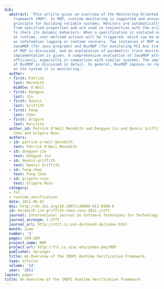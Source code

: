 ```yaml
---
bib:
  abstract: 'This article gives an overview of the Monitoring Oriented Programming
    framework (MOP). In MOP, runtime monitoring is supported and encouraged as a fundamental
    principle for building reliable systems. Monitors are automatically synthesized
    from specified properties and are used in conjunction with the original system
    to check its dynamic behaviors. When a specification is violated or validated
    at runtime, user-defined actions will be triggered, which can be any code, such
    as information logging or runtime recovery. Two instances of MOP are presented:
    JavaMOP (for Java programs) and BusMOP (for monitoring PCI bus traffic). The architecture
    of MOP is discussed, and an explanation of parametric trace monitoring and its
    implementation is given. A comprehensive evaluation of JavaMOP attests to its
    efficiency, especially in comparison with similar systems. The implementation
    of BusMOP is discussed in detail. In general, BusMOP imposes no runtime overhead
    on the system it is monitoring.'
  author:
  - first: Patrick
    last: Meredith
    middle: O'Neil
  - first: Dongyun
    last: Jin
  - first: Dennis
    last: Griffith
  - first: Feng
    last: Chen
  - first: Grigore
    last: Ro\c{s}u
  author_id: Patrick O'Neil Meredith and Dongyun Jin and Dennis Griffith and Feng
    Chen and Grigore Rosu
  authors:
  - id: patrick-o'neil-meredith
    text: Patrick O'Neil Meredith
  - id: dongyun-jin
    text: Dongyun Jin
  - id: dennis-griffith
    text: Dennis Griffith
  - id: feng-chen
    text: Feng Chen
  - id: grigore-rosu
    text: Grigore Rosu
  category:
  - fsl
  - runtime_verification
  date: 2011-06-01
  doi: http://dx.doi.org/10.1007/s10009-011-0198-6
  id: meredith-jin-griffith-chen-rosu-2011-jsttt
  journal: International Journal on Software Techniques for Technology Transfer
  journal_acronym: J.STTT
  journal_url: http://sttt.cs.uni-dortmund.de/index.html
  month: June
  number: '3'
  pages: 249-289
  project_name: MOP
  project_url: http://fsl.cs.uiuc.edu/index.php/MOP
  publisher: Springer
  title: An Overview of the {MOP} Runtime Verification Framework
  type: article
  volume: '14'
  year: '2011'
layout: paper
title: An Overview of the {MOP} Runtime Verification Framework
---
```

